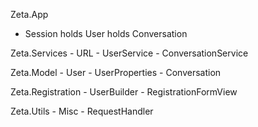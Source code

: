 Zeta.App
-  Session
	  holds User
	  holds Conversation

Zeta.Services
	- URL
	- UserService
	- ConversationService
	  
Zeta.Model
	- User
	- UserProperties
	- Conversation
	
Zeta.Registration
	- UserBuilder
	- RegistrationFormView

Zeta.Utils
	- Misc
	- RequestHandler
